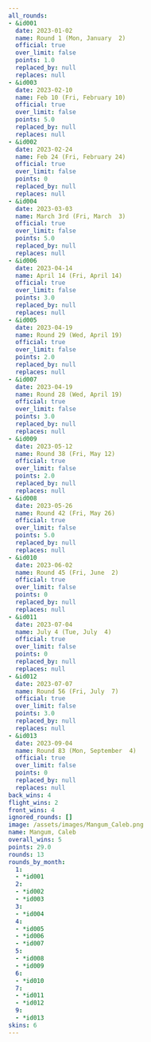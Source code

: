 ```yaml
---
all_rounds:
- &id001
  date: 2023-01-02
  name: Round 1 (Mon, January  2)
  official: true
  over_limit: false
  points: 1.0
  replaced_by: null
  replaces: null
- &id003
  date: 2023-02-10
  name: Feb 10 (Fri, February 10)
  official: true
  over_limit: false
  points: 5.0
  replaced_by: null
  replaces: null
- &id002
  date: 2023-02-24
  name: Feb 24 (Fri, February 24)
  official: true
  over_limit: false
  points: 0
  replaced_by: null
  replaces: null
- &id004
  date: 2023-03-03
  name: March 3rd (Fri, March  3)
  official: true
  over_limit: false
  points: 5.0
  replaced_by: null
  replaces: null
- &id006
  date: 2023-04-14
  name: April 14 (Fri, April 14)
  official: true
  over_limit: false
  points: 3.0
  replaced_by: null
  replaces: null
- &id005
  date: 2023-04-19
  name: Round 29 (Wed, April 19)
  official: true
  over_limit: false
  points: 2.0
  replaced_by: null
  replaces: null
- &id007
  date: 2023-04-19
  name: Round 28 (Wed, April 19)
  official: true
  over_limit: false
  points: 3.0
  replaced_by: null
  replaces: null
- &id009
  date: 2023-05-12
  name: Round 38 (Fri, May 12)
  official: true
  over_limit: false
  points: 2.0
  replaced_by: null
  replaces: null
- &id008
  date: 2023-05-26
  name: Round 42 (Fri, May 26)
  official: true
  over_limit: false
  points: 5.0
  replaced_by: null
  replaces: null
- &id010
  date: 2023-06-02
  name: Round 45 (Fri, June  2)
  official: true
  over_limit: false
  points: 0
  replaced_by: null
  replaces: null
- &id011
  date: 2023-07-04
  name: July 4 (Tue, July  4)
  official: true
  over_limit: false
  points: 0
  replaced_by: null
  replaces: null
- &id012
  date: 2023-07-07
  name: Round 56 (Fri, July  7)
  official: true
  over_limit: false
  points: 3.0
  replaced_by: null
  replaces: null
- &id013
  date: 2023-09-04
  name: Round 83 (Mon, September  4)
  official: true
  over_limit: false
  points: 0
  replaced_by: null
  replaces: null
back_wins: 4
flight_wins: 2
front_wins: 4
ignored_rounds: []
image: /assets/images/Mangum_Caleb.png
name: Mangum, Caleb
overall_wins: 5
points: 29.0
rounds: 13
rounds_by_month:
  1:
  - *id001
  2:
  - *id002
  - *id003
  3:
  - *id004
  4:
  - *id005
  - *id006
  - *id007
  5:
  - *id008
  - *id009
  6:
  - *id010
  7:
  - *id011
  - *id012
  9:
  - *id013
skins: 6
---
```

